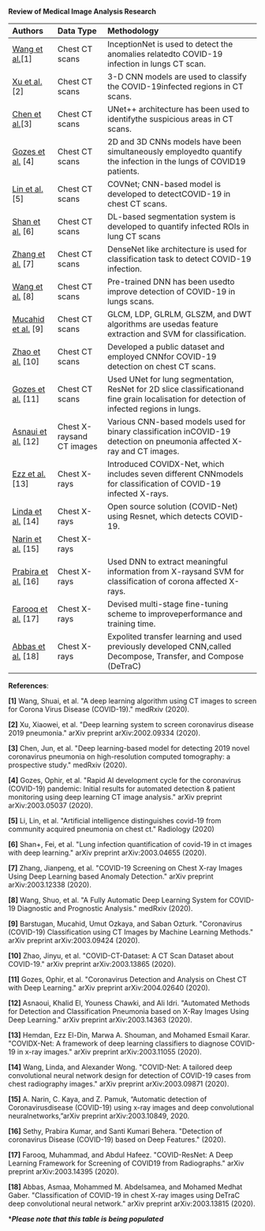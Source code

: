 **Review of Medical Image Analysis Research**

| Authors |Data Type | Methodology|
| :---  | :--- | :--- |
[Wang et al.](https://www.medrxiv.org/content/medrxiv/early/2020/02/17/2020.02.14.20023028.full.pdf)[1]|Chest CT scans|InceptionNet is used to detect the anomalies relatedto COVID-19 infection in lungs CT scan.|
[Xu et al.](https://arxiv.org/pdf/2002.09334) [2]|Chest CT scans|3-D CNN models are used to classify the COVID-19infected regions in CT scans.|
[Chen et al.](https://www.medrxiv.org/content/medrxiv/early/2020/02/26/2020.02.25.20021568.full.pdf)[3]|Chest CT scans|UNet++ architecture has been used to identifythe suspicious areas in CT scans.|
[Gozes et al.](https://arxiv.org/pdf/2003.05037) [4]|Chest CT scans|2D and 3D CNNs models have been simultaneously employedto quantify the infection in the lungs of COVID19 patients.|
[Lin et al.](https://pubs.rsna.org/doi/pdf/10.1148/radiol.2020200905) [5]|Chest CT scans|COVNet; CNN-based model is developed to detectCOVID-19 in chest CT scans.|
[Shan et al.](https://arxiv.org/pdf/2003.04655) [6]|Chest CT scans|DL-based segmentation system is developed to quantify infected ROIs in lung CT scans|
[Zhang et al.](https://arxiv.org/pdf/2003.12338) [7]|Chest CT scans|DenseNet like architecture is used for classification task to detect COVID-19 infection.|
[Wang et al.](https://www.medrxiv.org/content/medrxiv/early/2020/03/26/2020.03.24.20042317.full.pdf) [8]|Chest CT scans|Pre-trained DNN has been usedto improve detection of COVID-19 in lungs scans.|
[Mucahid et al.](https://arxiv.org/pdf/2003.09424) [9]|Chest CT scans|GLCM, LDP, GLRLM, GLSZM, and DWT algorithms are usedas feature extraction and SVM for classification.|
[Zhao et al.](https://arxiv.org/pdf/2003.13865) [10]|Chest CT scans|Developed a public dataset and employed CNNfor COVID-19 detection on chest CT scans.|
[Gozes et al.](https://arxiv.org/pdf/2004.02640) [11]|Chest CT scans|Used UNet for lung segmentation, ResNet for 2D slice classificationand fine grain localisation for detection of infected regions in lungs.|
[Asnaui et al.](https://arxiv.org/pdf/2003.14363) [12]|Chest X-raysand CT images|Various CNN-based models used for binary classification inCOVID-19 detection on pneumonia affected X-ray and CT images.|
[Ezz et al.](https://arxiv.org/pdf/2003.11055) [13]|Chest X-rays|Introduced COVIDX-Net, which includes seven different CNNmodels for classification of COVID-19 infected X-rays.|
[Linda et al.](https://arxiv.org/pdf/2003.09871) [14]|Chest X-rays|Open source solution (COVID-Net) using Resnet, which detects COVID-19.| 
[Narin et al.](https://arxiv.org/pdf/2003.10849) [15]|Chest X-rays||Different CNN-based models are used to detect COVID-19pneumonia infected patients chest X-rays|Different CNN-based models are used to detect COVID-19pneumonia infected patients chest X-rays|
[Prabira et al.](https://www.preprints.org/manuscript/202003.0300/download/final_file) [16]|Chest X-rays|Used DNN to extract meaningful information from X-raysand SVM for classification of corona affected X-rays.|
[Farooq et al.](https://arxiv.org/pdf/2003.14395) [17]|Chest X-rays|Devised multi-stage fine-tuning scheme to improveperformance and training time.|
[Abbas et al.](https://arxiv.org/pdf/2003.13815) [18]|Chest X-rays|Expolited transfer learning and used previously developed CNN,called Decompose, Transfer, and Compose (DeTraC)|




**References**:

**[1]** Wang, Shuai, et al. "A deep learning algorithm using CT images to screen for Corona Virus Disease (COVID-19)." medRxiv (2020).

**[2]** Xu, Xiaowei, et al. "Deep learning system to screen coronavirus disease 2019 pneumonia." arXiv preprint arXiv:2002.09334 (2020).

**[3]** Chen, Jun, et al. "Deep learning-based model for detecting 2019 novel coronavirus pneumonia on high-resolution computed tomography: a prospective study." medRxiv (2020).

**[4]** Gozes, Ophir, et al. "Rapid AI development cycle for the coronavirus (COVID-19) pandemic: Initial results for automated detection & patient monitoring using deep learning CT image analysis." arXiv preprint arXiv:2003.05037 (2020).

**[5]** Li, Lin, et al. "Artificial intelligence distinguishes covid-19 from community acquired pneumonia on chest ct." Radiology (2020)

**[6]** Shan+, Fei, et al. "Lung infection quantification of covid-19 in ct images with deep learning." arXiv preprint arXiv:2003.04655 (2020).

**[7]** Zhang, Jianpeng, et al. "COVID-19 Screening on Chest X-ray Images Using Deep Learning based Anomaly Detection." arXiv preprint arXiv:2003.12338 (2020).

**[8]** Wang, Shuo, et al. "A Fully Automatic Deep Learning System for COVID-19 Diagnostic and Prognostic Analysis." medRxiv (2020).

**[9]** Barstugan, Mucahid, Umut Ozkaya, and Saban Ozturk. "Coronavirus (COVID-19) Classification using CT Images by Machine Learning Methods." arXiv preprint arXiv:2003.09424 (2020).

**[10]** Zhao, Jinyu, et al. "COVID-CT-Dataset: A CT Scan Dataset about COVID-19." arXiv preprint arXiv:2003.13865 (2020).

**[11]** Gozes, Ophir, et al. "Coronavirus Detection and Analysis on Chest CT with Deep Learning." arXiv preprint arXiv:2004.02640 (2020).

**[12]** Asnaoui, Khalid El, Youness Chawki, and Ali Idri. "Automated Methods for Detection and Classification Pneumonia based on X-Ray Images Using Deep Learning." arXiv preprint arXiv:2003.14363 (2020).

**[13]** Hemdan, Ezz El-Din, Marwa A. Shouman, and Mohamed Esmail Karar. "COVIDX-Net: A framework of deep learning classifiers to diagnose COVID-19 in x-ray images." arXiv preprint arXiv:2003.11055 (2020).

**[14]** Wang, Linda, and Alexander Wong. "COVID-Net: A tailored deep convolutional neural network design for detection of COVID-19 cases from chest radiography images." arXiv preprint arXiv:2003.09871 (2020).

**[15]** A. Narin, C. Kaya, and Z. Pamuk, “Automatic detection of Coronavirusdisease (COVID-19) using x-ray images and deep convolutional neuralnetworks,”arXiv preprint arXiv:2003.10849, 2020.

**[16]** Sethy, Prabira Kumar, and Santi Kumari Behera. "Detection of coronavirus Disease (COVID-19) based on Deep Features." (2020).


**[17]** Farooq, Muhammad, and Abdul Hafeez. "COVID-ResNet: A Deep Learning Framework for Screening of COVID19 from Radiographs." arXiv preprint arXiv:2003.14395 (2020).

**[18]** Abbas, Asmaa, Mohammed M. Abdelsamea, and Mohamed Medhat Gaber. "Classification of COVID-19 in chest X-ray images using DeTraC deep convolutional neural network." arXiv preprint arXiv:2003.13815 (2020).


















********Please note that this table is being populated*******

